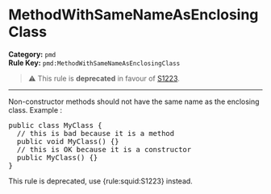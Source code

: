 
# MethodWithSameNameAsEnclosingClass
**Category:** `pmd`<br/>
**Rule Key:** `pmd:MethodWithSameNameAsEnclosingClass`<br/>
> :warning: This rule is **deprecated** in favour of [S1223](https://rules.sonarsource.com/java/RSPEC-1223).

-----

Non-constructor methods should not have the same name as the enclosing class. Example :
<pre>
public class MyClass {
  // this is bad because it is a method
  public void MyClass() {}
  // this is OK because it is a constructor
  public MyClass() {}
}
</pre>

<p>
  This rule is deprecated, use {rule:squid:S1223} instead.
</p>

